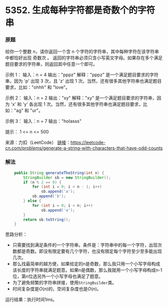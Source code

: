 # 5352. 生成每种字符都是奇数个的字符串

### 原题
给你一个整数 n，请你返回一个含 n 个字符的字符串，其中每种字符在该字符串中都恰好出现 奇数次 。
返回的字符串必须只含小写英文字母。如果存在多个满足题目要求的字符串，则返回其中任意一个即可。

示例 1：
输入：n = 4
输出："pppz"
解释："pppz" 是一个满足题目要求的字符串，因为 'p' 出现 3 次，且 'z' 出现 1 次。当然，还有很多其他字符串也满足题目要求，比如："ohhh" 和 "love"。

示例 2：
输入：n = 2
输出："xy"
解释："xy" 是一个满足题目要求的字符串，因为 'x' 和 'y' 各出现 1 次。当然，还有很多其他字符串也满足题目要求，比如："ag" 和 "ur"。

示例 3：
输入：n = 7
输出："holasss"

提示：
1 <= n <= 500

来源：力扣（LeetCode）
[链接](https://leetcode-cn.com/problems/generate-a-string-with-characters-that-have-odd-counts)：https://leetcode-cn.com/problems/generate-a-string-with-characters-that-have-odd-counts

### 解法

```java
	public String generateTheString(int n) {
        StringBuilder sb = new StringBuilder();
        if (n % 2 == 0) {
            for (int i = 0; i < n - 1; i++)
                sb.append('a');
            sb.append('b');
        } else {
            for (int i = 0; i < n; i++)
                sb.append('a');
        }
        return sb.toString();
    }
```

思路分析：

* 只需要找到满足条件的一个字符串。条件是：字符串中的每一个字符，出现次数都是奇数。即没有限定要有几个字符，也没有限定每个字符至少至多能出现几次。
* 那么找最简单的越方便，如果给定的n是奇数，那么我只用一个小写字母构成该长度的字符串就满足题意。如果n是偶数，那么我就用一个小写字母构成n-1位，第n位选另外一个小写字母也满足了题意。
* 为了避免频繁的字符串拼接，使用`StringBuilder`类。
* 时间复杂度是$O(n)$的，空间复杂度也是$O(n)$。

运行结果：执行时间1ms。